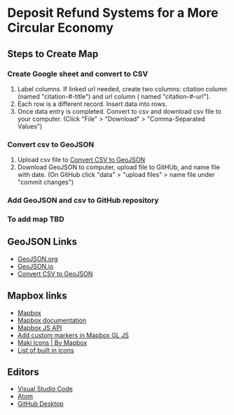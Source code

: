# Deposit Refund Systems for a More Circular Economy


## Steps to Create Map 

### Create Google sheet and convert to CSV
1. Label columns. If linked url needed, create two columns: citation column (named "citation-#-title") and url column ( named "citation-#-url").
1. Each row is a different record. Insert data into rows.
1. Once data entry is completed. Convert to csv and download csv file to your computer. (Click "File" > "Download" > "Comma-Separated Values") 

### Convert csv to GeoJSON 
1. Upload csv file to [Convert CSV to GeoJSON](http://convertcsv.com/csv-to-geojson.htm)
1. Download GeoJSON to computer, upload file to GitHUb, and name file with date. (On GitHub click "data" > "upload files" > name file under "commit changes") 

### Add GeoJSON and csv to GitHub repository

### To add map TBD

## GeoJSON Links
* [GeoJSON.org](http://geojson.org/)
* [GeoJSON.io](http://geojson.io)
* [Convert CSV to GeoJSON](http://convertcsv.com/csv-to-geojson.htm)

## Mapbox links
* [Mapbox](https://www.mapbox.com/)
* [Mapbox documentation](https://docs.mapbox.com/)
* [Mapbox JS API](https://docs.mapbox.com/mapbox.js/api/v3.2.1/)
* [Add custom markers in Mapbox GL JS](https://docs.mapbox.com/help/tutorials/custom-markers-gl-js/)
* [Maki Icons | By Mapbox](https://www.mapbox.com/maki-icons/)
* [List of built in icons](https://gis.stackexchange.com/questions/219241/list-of-available-marker-symbols)

## Editors
* [Visual Studio Code](https://code.visualstudio.com/)
* [Atom](https://atom.io/)
* [GitHub Desktop](https://desktop.github.com/)
